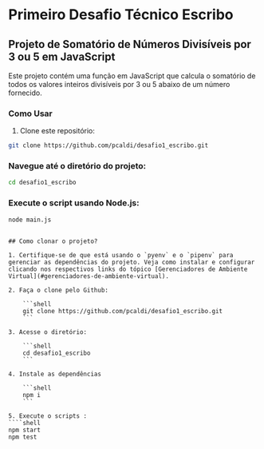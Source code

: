 # Primeiro Desafio Técnico Escribo

## Projeto de Somatório de Números Divisíveis por 3 ou 5 em JavaScript

Este projeto contém uma função em JavaScript que calcula o somatório de todos os valores inteiros divisíveis por 3 ou 5 abaixo de um número fornecido.

### Como Usar

1. Clone este repositório:

```bash
git clone https://github.com/pcaldi/desafio1_escribo.git
```

### Navegue até o diretório do projeto:
```bash
cd desafio1_escribo
```
### Execute o script usando Node.js:
````bash
node main.js
````


```

## Como clonar o projeto?

1. Certifique-se de que está usando o `pyenv` e o `pipenv` para gerenciar as dependências do projeto. Veja como instalar e configurar clicando nos respectivos links do tópico [Gerenciadores de Ambiente Virtual](#gerenciadores-de-ambiente-virtual).

2. Faça o clone pelo Github:

    ```shell
    git clone https://github.com/pcaldi/desafio1_escribo.git
    ```

3. Acesse o diretório:

    ```shell
    cd desafio1_escribo
    ```

4. Instale as dependências

    ```shell
    npm i
    ```

5. Execute o scripts :
````shell
npm start
npm test
````
